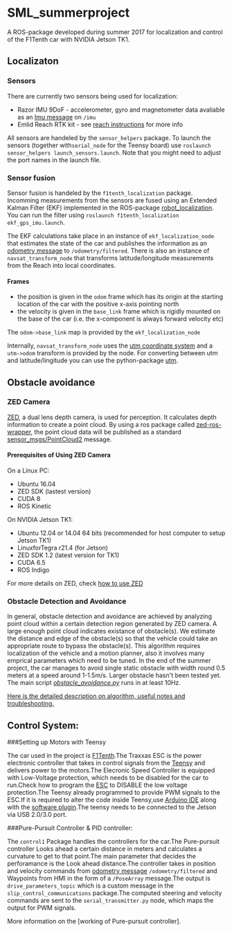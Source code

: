 # SML_summerproject

A ROS-package developed during summer 2017 for localization and control of the F1Tenth car with NVIDIA Jetson TK1. 



## Localizaton 
### Sensors
There are currently two sensors being used for localization:
- Razor IMU 9DoF - accelerometer, gyro and magnetometer data avaliable as an [Imu message](http://docs.ros.org/api/sensor_msgs/html/msg/Imu.html) on `/imu`
- Emlid Reach RTK kit - see [reach instructions](https://github.com/KTH-SML/SML_summerproject/blob/master/f1tenth_localization/reach_instructions.md) for more info

All sensors are handeled by the `sensor_helpers` package. To launch the sensors (together with`serial_node` for the Teensy board) use `roslaunch sensor_helpers launch_sensors.launch`. Note that you might need to adjust the port names in the launch file. 

### Sensor fusion
Sensor fusion is handeled by the `f1tenth_localization` package. Incomming measurements from the sensors are fused using an Extended Kalman Filter (EKF) implemented in the ROS-package [robot_localization](http://docs.ros.org/kinetic/api/robot_localization/html/index.html). You can run the filter using `roslaunch f1tenth_localization ekf_gps_imu.launch`.

The EKF calculations take place in an instance of `ekf_localization_node` that estimates the state of the car and publishes the information as an [odometry message](http://docs.ros.org/api/nav_msgs/html/msg/Odometry.html) to `/odometry/filtered`. There is also an instance of `navsat_transform_node` that transforms latitude/longitude measurements from the Reach into local coordinates. 

#### Frames
- the position is given in the `odom` frame which has its origin at the starting location of the car with the positive x-axis pointing north
- the velocity is given in the `base_link` frame which is rigidly mounted on the base of the car (i.e. the x-component is always forward velocity etc)


The `odom->base_link` map is provided by the `ekf_localization_node` 

Internally, `navsat_transform_node` uses the [utm coordinate system](https://en.wikipedia.org/wiki/Universal_Transverse_Mercator_coordinate_system) and a `utm->odom` transform is provided by the node. For converting between utm and latitude/lingitude you can use the python-package [utm](https://pypi.python.org/pypi/utm).


## Obstacle avoidance
### ZED Camera
[ZED](https://www.stereolabs.com/), a dual lens depth camera, is used for perception. It calculates depth information to create a point cloud. By using a ros package called [zed-ros-wrapper](http://wiki.ros.org/zed-ros-wrapper), the point cloud data will be published as a standard [sensor_msgs/PointCloud2](http://docs.ros.org/api/sensor_msgs/html/msg/PointCloud2.html) message.  
#### Prerequisites of Using ZED Camera
On a Linux PC:
- Ubuntu 16.04
- ZED SDK (lastest version)
- CUDA 8
- ROS Kinetic

On NVIDIA Jetson TK1:
- Ubuntu 12.04 or 14.04 64 bits (recommended for host computer to setup Jetson TK1)
- LinuxforTegra r21.4 (for Jetson)
- ZED SDK 1.2 (latest version for TK1)
- CUDA 6.5
- ROS Indigo

For more details on ZED, check [how to use ZED](https://github.com/KTH-SML/SML_summerproject/tree/master/f1tenth_obstacle_avoidance)

### Obstacle Detection and Avoidance
In general, obstacle detection and avoidance are achieved by analyzing point cloud within a certain detection region generated by ZED camera. A large enough point cloud indicates existance of obstacle(s). We estimate the distance and edge of the obstacle(s) so that the vehicle could take an appropriate route to bypass the obstacle(s). This algorithm requires localization of the vehicle and a motion planner, also it involves many emprical parameters which need to be tuned. In the end of the summer project, the car manages to avoid single static obstacle with width round 0.5 meters at a speed around 1-1.5m/s. Larger obstacle hasn't been tested yet. The main script *[obstacle_avoidance.py](https://github.com/KTH-SML/SML_summerproject/blob/master/f1tenth_obstacle_avoidance/obstacle_detection/src/obstacle_avoidance.py)* runs in at least 10Hz.

[Here is the detailed description on algorithm, useful notes and troubleshooting.](https://github.com/KTH-SML/SML_summerproject/tree/master/f1tenth_obstacle_avoidance)

## Control System:

###Setting up Motors with Teensy

The car used in the project is [F1Tenth](http://f1tenth.org/car-assembly).The Traxxas ESC is the power electronic controller that takes in control signals from the [Teensy](https://www.pjrc.com/store/teensy32.html) and delivers power to the motors.The Elecronic Speed Controller is equipped with Low-Voltage protection, which needs to be disabled for the car to run.Check how to program the [ESC](https://traxxas.com/support/Programming-Your-Traxxas-Electronic-Speed-Control) to DISABLE the low voltage protection.The Teensy already programmed to provide PWM signals to the ESC.If it is required to alter the code inside Teensy,use [Arduino IDE](https://www.arduino.cc/en/Main/OldSoftwareReleases) along with the [software plugin](https://www.pjrc.com/teensy/td_download.html).The teensy needs to be connected to the Jetson via USB 2.0/3.0 port.

###Pure-Pursuit Controller & PID controller:

The `control1` Package handles the controllers for the car.The Pure-pursuit controller Looks ahead a certain distance in meters and calculates a curvature to get to that point.The main parameter that decides the perforamance is the Look ahead distance.The controller takes in position and velocity commands from [odometry message](http://docs.ros.org/api/nav_msgs/html/msg/Odometry.html) `/odometry/filtered` and Waypoints from HMI in the form of a `/PoseArray` message.The output is `drive_parameters_topic` which is a custom message in the `slip_control_communications` package.The computed steering and velocity commands are sent to the `serial_transmitter.py` node, which maps the output for PWM signals.

More information on the [working of Pure-pursuit controller].
